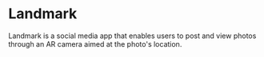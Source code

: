 # Landmark
Landmark is a social media app that enables users to post and view photos through an AR camera aimed at the photo's location.
